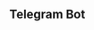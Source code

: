 ## Telegram Bot

<!--
### How to install?

[x] Termux/Ubuntu/Linux

first, install the requirements and clone this repo.
```bash
> apt install git -y
> git clone https://github.com/InosID/telebot
```
-->
